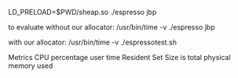 LD_PRELOAD=$PWD/sheap.so ./espresso jbp

to evaluate
without our allocator:
/usr/bin/time -v ./espresso jbp

with our allocator:
/usr/bin/time -v ./espressotest.sh

Metrics
CPU percentage
user time
Resident Set Size is total physical memory used

